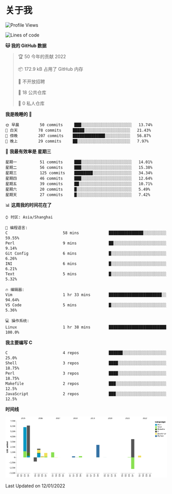 # 关于我

<!--START_SECTION:waka-->
![Profile Views](http://img.shields.io/badge/%E4%B8%AA%E4%BA%BA%E5%B0%81%E9%9D%A2%E8%A7%82%E7%9C%8B%E6%AC%A1%E6%95%B0-8-blue)

![Lines of code](https://img.shields.io/badge/%E4%BB%8E%E3%80%8C%E4%BD%A0%E5%A5%BD%E4%B8%96%E7%95%8C%E3%80%8D%E6%88%91%E5%B7%B2%E7%BB%8F%E5%86%99%E4%BA%86-20%20Thousand%20%E8%A1%8C%E4%BB%A3%E7%A0%81-blue)

**🐱 我的 GitHub 数据** 

> 🏆 50 今年的贡献 2022
 > 
> 📦 172.9 kB 占用了 GitHub 内存 
 > 
> 🚫 不开放招聘
 > 
> 📜 18 公共仓库 
 > 
> 🔑 0 私人仓库  
 > 
**我是晚睡的 🦉** 

```text
🌞 早晨         50 commits     ███░░░░░░░░░░░░░░░░░░░░░░   13.74% 
🌆 白天         78 commits     █████░░░░░░░░░░░░░░░░░░░░   21.43% 
🌃 傍晚         207 commits    ██████████████░░░░░░░░░░░   56.87% 
🌙 晚上         29 commits     ██░░░░░░░░░░░░░░░░░░░░░░░   7.97%

```
📅 **我最有效率是 星期三** 

```text
星期一          51 commits     ███░░░░░░░░░░░░░░░░░░░░░░   14.01% 
星期二          56 commits     ███░░░░░░░░░░░░░░░░░░░░░░   15.38% 
星期三          125 commits    ████████░░░░░░░░░░░░░░░░░   34.34% 
星期四          46 commits     ███░░░░░░░░░░░░░░░░░░░░░░   12.64% 
星期五          39 commits     ██░░░░░░░░░░░░░░░░░░░░░░░   10.71% 
星期六          20 commits     █░░░░░░░░░░░░░░░░░░░░░░░░   5.49% 
星期天          27 commits     █░░░░░░░░░░░░░░░░░░░░░░░░   7.42%

```


📊 **这周我的时间花在了** 

```text
⌚︎ 时区: Asia/Shanghai

💬 编程语言: 
C                        58 mins             ███████████████░░░░░░░░░░   59.55% 
Perl                     9 mins              ██░░░░░░░░░░░░░░░░░░░░░░░   9.14% 
Git Config               6 mins              █░░░░░░░░░░░░░░░░░░░░░░░░   6.26% 
INI                      6 mins              █░░░░░░░░░░░░░░░░░░░░░░░░   6.21% 
Text                     5 mins              █░░░░░░░░░░░░░░░░░░░░░░░░   5.32%

🔥 编辑器: 
Vim                      1 hr 33 mins        ███████████████████████░░   94.64% 
VS Code                  5 mins              █░░░░░░░░░░░░░░░░░░░░░░░░   5.36%

💻 操作系统: 
Linux                    1 hr 38 mins        █████████████████████████   100.0%

```

**我主要编写 C** 

```text
C                        4 repos             ██████░░░░░░░░░░░░░░░░░░░   25.0% 
Shell                    3 repos             ████░░░░░░░░░░░░░░░░░░░░░   18.75% 
Perl                     3 repos             ████░░░░░░░░░░░░░░░░░░░░░   18.75% 
Makefile                 2 repos             ███░░░░░░░░░░░░░░░░░░░░░░   12.5% 
JavaScript               2 repos             ███░░░░░░░░░░░░░░░░░░░░░░   12.5%

```


**时间线**

![Chart not found](https://raw.githubusercontent.com/Arondight/Arondight/master/charts/bar_graph.png) 


 Last Updated on 12/01/2022
<!--END_SECTION:waka-->
